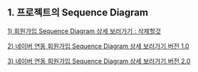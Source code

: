 ## 1. 프로젝트의 Sequence Diagram

[1) 회원가입 Sequence Diagram 상세 보러가기 : 삭제할것](https://www.draw.io/?lightbox=1&highlight=0000ff&edit=_blank&layers=1&nav=1&title=Untitled%20Diagram.drawio#R7V1bj5s4FP41SLsPjYzNxTxCkrYrdVfVVqt9ZhImQcuEWcJ0Ovvr1zY24EsSkoFAM1NVKnGcY3Ku37mQWmj%2B8ONTET9uf8%2FXSWZBsP5hoYUFoe14mPxDV16qFd9xqoVNka75pmbhW%2FpfwhcBX31K18le2ljmeVamj%2FLiKt%2FtklUprcVFkT%2FL2%2B7zTD71Md7wE0Gz8G0VZ%2BI%2BZm6z%2Fne6LrfVOoZes%2F45STdbcbbtBdU7d%2FHqn02RP%2B34iRZE9%2BxP9fZDLGjxk%2FfbeJ0%2Ft5bQ0kLzIs%2FL6urhxzzJKHcF46rPfTzwbv0Fi2RXdvlA%2Fu%2Fn%2B%2F2XPz59937PX5xd9OHf%2BLcPAb%2B573H2xFliLRdWEFp4bi3nVhBZZMsytCJgYcBWlhYmPAN%2F%2Fca%2FVvkimLktHzJyZVso4lSTokx%2BHLxfu%2BYC0a8kf0jK4oVs4R9A4t6eG7HYgpnblkh8vhZzXdjUpBpukAvOkHOYYxuYM7ewx5lD%2BBAQyhVbAivC1jKyIo8yCnoZubvoriBXG3rF9viUjWQP%2Fkj3UwoRpUAvQit0KOc5zUE566PROQs1zi4ixklN96pFwha%2BuLAih%2FEZW4EzMKNsG4%2FOKaRxKlyVeaF9c%2BJeHunl00NWbUAR%2Fe4p8XVf4rsk%2B5rv0zLNd2TLXV6W%2BQPZkNE3otqPzfOMfm7ReLKGRpilG%2FrZMn8kqy02509llu6See2gQU%2B8Nyipc03O28DVzV%2FlerJbhzQMkVe7fEcWo3W83yZrzpwWn%2FZlkf9Thxi6cp%2FvSh4RG31N1iJgdedYi0OugUNirUiyuEy%2Fy%2BRNbOMnfM1TcnAjEIcHPh7qsadwfp8%2FFauEf6odiHRCM8eWaAUKqTIuNkmpkSKsjl9a2x7phv3RW55hKJ2EsBQlyUVFtNGTmrGvUR1vWNWZuq44go7QFdVKu%2BoKIaTqikrqbF2RvEIv0vaHkzY8Q9rkQMbWY%2FeKnDH1wsea6bsomAWtP%2FgyRTFQnp6i2Aa0PYZb6KQo7qjBhsB%2FVZ6XBxxKTIkDE1SO4CzlWGXxfp%2Bu%2BvIdowlaiRQ17LsgUhwndEDCvckP6kjdnplzGlM%2Bza5DmtOQiwha4UKTPgHTNJWMORRfEQkmhQCSfJttwOwP6XpN34z2j%2FEq3W2%2BJPdUiKhZ%2BZPLFdU6JHIB7oOKvIzL%2BI4dQQE%2BtwNyW25E%2FhJWz8HMtVxym3Py2m5ek790e1GSDIGQjlOmdkm8L5%2BTfam6tzYm9vtJJKCiGIayAjbotygA9Z9XoPOiwI0YuuP0ZOh%2BMLKhI%2Be0%2FFqikk2FWUNSpOQuqO0uiGFs802%2Bi7Ovzepxm7hPs0xK1RNvtdIMl7yz9oM70FM67mPXzPV2ZeSI9gxgRhPJsbqAKZE6V6o5cXwOWmhcknmfUP3gIdMDZui89K6jv9asmrxu2e7HjxHyPFVhp%2B7kNS%2BB%2B0JzKqHBnTx%2BF3rnyN6T0LVc4NpCd0zIjHdyRCMHVpieIHjXCufsArOOD%2BvsEJ8YVC0eBuWrReyw5k67eQHpIqeD6DV5NwRW4PJt1Leyz4Y26xCRbT5rMFVEMM8r8JLubCgTIj7LK8gHXSuacyLkiOrdwGf3PKf3U23DZKczE9%2BSsK3%2Bopq68%2FTjeZuWyTeSN9Dl5yJW%2BgFDIHik6IWjYw%2FH1JVRkWF%2F4MPRMSCaiSxuyXSAdfdCIAvUKO45lVQt6y5yD1iXsCW%2BXkQl55H9yw0CXW7QM%2BVew8ltkFg%2BdQ%2BtOlYNlV8aljVCg3voQcLy1OWnRtiL5ecHJwgNLr8ORc6bz51rro%2BWO7smoDNK7nw6I65UZrSMRqk2XdyEoFkvtpuk15fIdoW653bA1VPlXBt512iGu3ph3KkL4y5HQxi3IBLgU1EV5GmwkkCyFc4KgYBIiIJxKI9WVZhLAsJ1gb0G7yqS0oxgIkAKKmHX0x0IAgYjcIbzIB2KoO%2F5sTl6B7juRr42RTbRGjqGu%2BfNRb1l0WuR%2FxWi17D3GKLXa%2B5uXQ%2B5yGtXRYlA1E9U9%2F3TpLqKh0a27qHrdPhKHrpDqnvzUBt1hNrDVYo8wxD57WesapxCfVUcNEJDuzwPvkX5qZjlYvmpFYfry0%2FPPnqQ302iFRvYsrAckqi1G77igYvXolYHuldWAj1b8c6dzfKswBbP7Cya9DVcsCQztEKBW7Do%2B5xsu%2FzCL3Egt4mWjIYAU7g6yuPbyFH0puZyMwGyL1F1lirchAkK%2B1VT9YnAJRvOFL8gAndb1YU6XgcweTq49Q8piRHcqvpwBfFKGicUdsn6TqHL9kX8MHhEteWxQ4mmCsB%2FYW%2B7tD%2B1ZJsiMFUls5XQ4xjahp6paqKW%2BHpUsTfZvqgrBkIQFw8IACXN0igNHUj8dzTRGUKqQR%2F0lAJohAYX%2BiAFr6nLT0OD7qUCtKFzgtLgEtRDOxbjGiQoU2AXiYIUC%2FD1HMbB8A1awE489S11Gxa0klUP9ER4qlESKIPZpjBpBwY9Gw6JoQ4Gd3OlKxuiA1YyWu3KPw%2BujDliDcXT2h1GrCfwZNvB8Wfs9jJjXT3y1mr8IumUVw9ZH3T0YAblo67TY%2FYNcyVVOwFXP6sBWXe3GstzeELDpzAPO5YerDowtGqv%2BwsSNj6vAj3qgxIYjWqbwFas8eJHTgklycp7tr%2FeEZLoJL4tjKtVp%2F3mqeNXJ6cmYkMDXdwhP7095KRmKsjXi4nXHbATceVn8Lk%2BbxSfRk5T8849YSXVVztT99V6Nsu7GcYBCo%2BVjMWEG81Rg2YcQwFD0lMIamV4qsMXGCiOF%2Bnmf%2BXhC%2F8tDl%2Fo%2FUN%2F7AwWD%2FjTPL1nsKCrH6606xb9sKw%2BHdvEV3S9gSHPfD1Mvsn6v171vfQXHzRkrVEaGFbXpvnG3Pkhtp9w54OVMiD4eUoZEHSF1Vy7bt%2BdB0fpju7cIXiTNRDdzI%2FL6Yyun0zXu3LXDwK9GBLQPGkhfo25%2FnnhTuM9bLGengldTTemkQ3ZQI27jqEactWGHgTvTwt1h01IHrqUheldXpFWzFyjNLg5vnd1217wBIgabAgNTuXHiTtBozfRq9W7ptPHSu8FrrYPPWHMA0bWyYxodDDmmy1bHQnYJ9D0BCz5vaR1jgodw2Y9JU7KvKt%2F7bzJ8DPlNhANpjDgLSH%2BmG815tjqK535EIyma9PIovQnVDzTo6Q9pVHkZfMfQVVybP6%2FLbT8Hw%3D%3D)

[2) 네이버 연동 회원가입 Sequence Diagram 상세 보러가기 버전 1.0](https://www.draw.io/?lightbox=1&highlight=0000ff&edit=_blank&layers=1&nav=1#R7V1bk5s6Ev41VO0%2BxCUhAeIRbOdSlWylNnt9ZGzGpg42PpjJzOyvXwkkLpKMMQabmSSVqmBZtORWX75utRQDzXcvn9LgsP2WrMPYMMH6xUALwzQhtgn9h7W8Fi0OxkXDJo3WvFPV8CP6X8gbAW99itbhsdExS5I4iw7NxlWy34errNEWpGny3Oz2mMTNUQ%2FBho8IqoYfqyAW85hZVfu%2Fo3W2LdqJaVftn8NosxVjQ9stvnkIVn9s0uRpz0c0TPSY%2Fym%2B3gWCFh%2F5uA3WyXOtCS0NNE%2BTJCuedi%2FzMGbcFYwr3vt44tvyB6bhPuvyQvLn58fj1799%2Bml%2FS17x3v%2FwZ%2FDlg8sn9zOInzhLjOXCcD2DzI3l3HB9g3ZZeoYPDALylqVBKM%2FAP7%2Fwn5W9CmZus11Mn6CBfHVyfL4%2FwzQLX2pNfLKfwmQXZukr7cK%2FRWJuz9WyQMHMbW1JHN4WcFnYlKQqbtAHzpBLmAM1zPENgg0P56xYGD5mLb7JGuncOrHODnYHyqL9w%2FGQc8qO6Q%2FxH1L6tGFPeVeHvcYG%2B2i4LmshlFxOl3j58AtGi7aMuwgOuvsimMoiLHw9r4tGyhbeWC4PMVw8MqMgJHfnFFI45a2yJFV%2BObVEB%2Fb4tIuLDshnPzSiZvFr8BDG35NjlEXJnnZ5SLIs2dEOMfvCL03ePInZe4vK6FU0vDjasHezhMl3jc3JUxZH%2B3Be2nIwEO81QopvyXkILNVSyFwP92uPeSz6aZ%2FsaaO%2FDo7bcM2ZU%2BPTMUuTP0pvxFoek33GnWervIZr4e5OcKzGIUvDIdGWhnGQRT%2FDBnEd2%2FgI35OIzqRaEMx9pEAFQOL8MXlKVyF%2Fq%2B6zVEIzDBu0XIlUFqSbMFNIUVYHr7VuB9bh2DrlGTEbIyHScKj0oSBayUnJ2GtExx5XdKYuK1jQuVZWKCFZVmSFv1hWGlZhkNV2xltts221Cy62TQ3hScmFQxTVt5A7c2t%2FSD9B0VCenqBADTC%2FiVnoICjWpAQF0khBXk9i93U4jJjkByYoHO5FwrGKg%2BMxWvW2HVNZaMlTlLCvh6doJ3RihQdbP1NF6nCWhy%2Ft0aUSF3YNOUFFh0VItIOIkMq4lUA%2BnGcb3iInm8eXbCzaiGeKhFF0zsLVgMP9FRWbMBVglXeDmrhgF63X7Ev%2FeAhW0X7zNXxkgoKqlr9z2UGlnIp4g9u5NMmCLHjIh2BBBNc1Oi3Lp3%2Fpcs7BzDIsOs05%2FQyrz%2FQv655mNAqhpIMol%2FUwOGbP4TGTTWgddzsDpTVwU%2Fg0WQ6i0SGRjxo%2BdkGXeZp3YkwwHsiYOO6djYnAbW3rV1uqpqrk2hCmEZ0F090FVYxtskn2Qfy9am3XiccojhvpgNBerRTFpd%2BsHfcBDBTyO8TSc72efWmRnhHU6F5x3HnAJqLxQhLfWgwAaoi%2FseZDhgMnB5ke%2BENkDHutaDX9XNPdjx99ZNuywE7dyCu2mfQNC2TEKBMa28hj1cijmcCEyxz15VsEHuC4jmnDWTxJcSDKMeGcvUjxXgMTCvS4zMl61gWY8HkbZeEPCuZY83MaSIlgnbBViPF671DuufHlMoHqHfQoazT3gC9L%2FHTUWsqi9PU%2FDATPbBuLhv%2FmDQC4omHxwnFy8em1%2Fqnm59vz8ZJOd3EnheOZSryoOP%2B%2B8aJCaHTt7xDvv3uIV3L9bhDPuixSGg7iddW0yTre3kl9Bs4IrLCZ08sNX7oZJI%2FahITIvsW%2BkKXmiPCM52qoFy68NiHC0ec5H7fc9yY1n%2B4zL%2B8Ln%2B4V3XLX74vUUFllUCAH5vEtliPiMMBj%2B%2BfsFcvw5ioMeCsowFYNCAIaJcDjWZDL9ol%2Faewum3%2BXlIn5a%2BG7KTT6Vg7cUpMD1uwqvS1ywbzoRVXgt4rUEdQgdXRbHe2A1N892EIdwZac7BxuGWzV%2F%2F02lSfMG5C0CNvNzJhk7frGPbhjMmwws2mrWQ9SYqAum1702TZcKOonFxV%2BYltc1DB6huc2sx7C6hYG1suHoBCHgMqW%2FoU%2FEreZYFnmNMqdtWIom3ejQ7FJzZtZFzP%2FEUVOpjDbhDqBv07VWgNJIEzVSljQuqW1tlXP6p4SEa1nlaXhBosrZdnYGMUWLGLtxTRJLrTUg%2Fs5CQ%2Fmtb6nsnI%2Bn5ypU4QKwc%2FZVLyFvPX7NqACdJsuytIk9WxTI3xyLciAwjdKKn7y7kZyC5as3Z1hOTCtdkpjOxjnN8jouuoyGLBEzfO1qEIhNPqijxKET339IICSsslornuNHD5DafQVVJ0%2BBGI7jPprhvh8ESjnvp87zxbPDmqIj75rc8RX5cEWLMIu98h8MlU3CaTKFksD0qB705AaddC4dxdSQxOdUJO7xdTOZXjllhsYkysqxmAmyjTlaKdfUXFtP6FJ9%2BoSk%2B4%2F4TZbF45mu7LIUfL6UzPfNBDBj1sGSWMf0nM1OwC3PaMHieZM6U1U8HyZGEHTUkEgytyvLuqnlBolXgPr3%2BD4Ruxz3AehdjHXhaxMZW8I9a7rAhC0UxobypIOEej7g0ZyLIIEoj8DjcQx7hHscocq6mvscq1SCxNUr9SCM4DL0q1BKrXOm3rHuUzRp%2BsUXBsPUQSsbKFYHcv4b%2BkV1KjXFkGvBKPkjDHhV0ZQ%2FSHky0JEyoD3ZXnf%2BVTzvkTadEAiVLjfFrHzK24Rqwkk3C2eheMl4MmIx6mvDGiFjEzGcEq5dhv1zN8qJniCptLVRKDXA%2Bh3mddXsrl278s6ZB%2BqUBoZTJvgrnHTZDL79jAHo6ApZZLtG2%2FPmUBzTjo%2FKL0Ql2SVtz512usvII%2FYGvcsRTimgXiUFL6tqYq7bQrfBJfFR7%2B2RUXNmETSzv7JCtm%2B3jhZYXa55ur94V55H8fuiHtHVMZ7nTU%2BC3tLEZmMLpptp3uJNZCnROpukdtK%2Bu4Y2QS%2FMXJ3hGW2WvT2pe5bGKMcmhrbvGvunIKmuJfGc3kJIT%2BmUJRDYP6Vj5tFheeraBVZmwb2kktcbV0h%2FFjQy%2F3HNg725BAGn7G92P%2Fr8bP57YMa05hd7goSGUBWD%2BrwgyW8bqUoNl3mB0XKd%2Bn6OErNS4di6FPr%2BOtdC6QImUYUT8odoqsqXWmCTUXyxroZSCt4F15Bd1E0rWw5duDUnRJlGPbF63L8rFAazqDrF1CtNXCY6ag2AKBQ7iVTbm0N3G1L367SISVuRpqKq9G2CvRLcFmBcU%2Bkfl6bOmwKcuh%2BxzykgqGdvjXGqurdM0etl4ypJVQmbJLlFDXuf%2BIAgXZKY5vkN5pBuc4uyxkUrMtnjlQJq1%2BGyxIo976NZ8Kqid0ZJE2nK%2B4i6XGTonIFO7v%2F3QLVn9GOiujFZJRLm96ljT57VrjvXQ0jHjrWh9uXFej%2BXnNj6DyYLAFnyPaWB%2Fqx%2Bt%2BXiu7Vf3KFlv8H)

[3) 네이버 연동 회원가입 Sequence Diagram 상세 보러가기 버전 2.0](https://www.draw.io/?lightbox=1&highlight=0000ff&edit=_blank&layers=1&nav=1#R7V1bk5s4Fv41VO0%2BxIWQAPEItnuS2mQqtdmZvbzRNm1Tg00PptPd%2B%2BtHAomLJGOMAWMnXakKyHDA5%2FqdoyNZg%2FPd2y%2BJ%2F7z9Eq%2BDSDP09ZsGF5phGDrWyX905D0fAboJ85FNEq7ZWDnwLfx%2FwC9koy%2FhOjjULkzjOErD5%2FrgKt7vg1VaG%2FOTJH6tX%2FYUR%2FWnPvsb9kS9HPi28iP%2BHjOzHP93uE63%2BTg2rHL8YxButvzZwHLyTx791R%2BbJH7ZsydqBnzK%2FvKPdz6nxZ582Prr%2BLUyBJcanCdxnOZHu7d5EFH2csbl9z0c%2BbT4gkmwT9vc8PsmNg7uU5L%2BFnz7x0P6Pz%2F59f0DwDmZ7370wljiRyl74fSds4m8%2BzM9fNlFD4m%2FI4fe6zZMg2%2FP%2FoqOvxL1IGPbdBeRM0AOGdkgSYO3oy8MCjYQDQviXZAm7%2BQSfgPnHFMuZLPz11JORBxscFsRksnv9Jl6bAriJYPIAeORml%2Fxnx%2BfDp9%2F%2FeW79SV%2BR3vvw5%2F%2Bpw%2BOLvFLWy40x9XwXFvONcfTyCVLV%2FN0jRgHHVlqmOiY%2FtsniasSuyTeKDh4lF3QUbDHUHDHHow5QMEcT8NIc1HGioXmITriGXSQvFsr1ln%2BjirX%2FvHwnHHKIgoKvceEHG3oUXapTW%2BjD3vQHIeOYEIuo4vd7PELSouMDCsEG15dCIYkhIWn5nU%2BSNjCBgvxYM1BAzMKAHx1TkGJU%2B4qjZMm75dfAD36RUMSRj77j0H0NT6EaRjvySWPcZrGO3JBRD%2FwihAxjyN636IMEiUNNwo39N40Fnxo%2FJJG4T6YF7FP74n3CiVFY3KewATZU4hcD%2FZrl0Z4craP9zTkrP3DNlgz5lT4dEiT%2BI8ietORp3ifMrDRqK%2FBmsODIxyrcMhUBRo2lgSRn4bfgxpxFdvYE77GIXmTUiDIqUU6UAArTuMQvySrgN1WDfIypRkCNWKOQCr1k02QSqQIr%2F33ymXP9IJD4zvPsFF7EsQ1BEIOcqKlohScvUR3rGF1Z%2BrKgkxr5tRF3F1fkGnPoKGXf2aNsOgBztadmpvoRfr2cNI3mqSfc7Tp1SCalJ7YWHIFJnRmTuUPd1MaBeXpKQpQIPVR3EQLRTEnpSiApA6iPLHVNQBRYkJcmKByOGcpxyryD4dw1dl3TEXQnA4PG7Bz1DhB6IiEe5OfIUN3MMvymeZ0U0oU2%2BagekmHpkzkAp4yFYksBuxxrqW5i4xslnDSZ5FBNJM0jMB1mr%2F6DP%2BviNoECUev7DKgSBR24XpNP%2FQOz%2F4q3G8%2BB09UUWA58k%2BmO7DQU56AMD%2BXxKmf%2Bo%2FZI2hWwWyNvJbpkX9EnHN9Zmomec05OQflOflHL09SkpYQ0n6Y6XrgH9LX4JCKLrQKxO2e6hyornyKsgdW2BAv6PWfzMDzIs2dOBOEenImtnNlZ8JxW5P8KqKqm0pmDUESkregtrsghrGNN%2FHej76Wo8028RRGUa0%2BEFirlWS45JO17TzqPdUAbGyquV4txzRozwBmdK287jRg4%2Bl5rom3lgPoFcRfk3mf6cDRh0wP%2FEF5zqMHfy1ZNTmv2O7DgwctS1TYqTt5yTd3rkuJiFEkNLSTR7KThzOOCZcZ6svmDFyd4TpqDSfxJMGBMMOEc3ojwXs1TMjR4zIj65pnYMITs2sqZSsR4%2BXRoZi0ZOIydDk6qFHWYOEBnVf4aWm1hEXJ%2B38oCJ5ZFuID%2F80GdN3hA4s3hpPzs%2FfqWSXONxfoT0cPHmcmYv2i0UrBv2u%2BKBEa3Ppb5Pt3D%2FEKrl8N4pnnZUr9QbybMz0p8Hau8FN0hkEJzuxOcfjc2SH5%2FcXulBOvWQeR0BpjZsmUq0ooxwhZ3M7jPMYcGmRVIqeYOscVFOBRXOBxFODml2VgwePFpKJRIccaFCOYtKrEgINLp%2BDpLabmzmXgcCu4wZJdDtQVZoOG8znnTTX%2F0GhfDBgOLkr5lwJ%2Bg1v0WCHflMsJ5uwiu82rx6xvRjbgW8X2ECiwPRzXRltg%2B7uHZ7AlPBPLo%2F2JwZJzZFzEvzZTJOTY0hzA2%2B8WZeykEyLEKFzNdeo5Mre43Ljc7BEkvGG9tKO%2FsUPs1NPxZUajmIfJH2Wxy8ij6EvN6zm6kX2JPIPPTRYTB%2FD3qVqqXrdUE8kaYgJzTEu1ZK%2FqHFMRpVcVtWEE4Qo1GfqMfMIO0vH8NXGmtMR7exkJF2StosdqOB57OUNlCCV6m9NXcRfiROFthAng1N2TpVA%2By1Aon9g50KPyDVK4nToqE5GU1bkGqxtmM6WhMZktJ1g9CPAusbhYMrOQ2U3qJwkNLvRBErCpyw%2FoQGilBF3N1kAnKA0uQTnoA51PnpB4TRGfx5OkLPaz4NkQ2fUK4iP3WgzxlTWQBc2uihkVD081TOpCH4SlKHkAZ9R0CrawuLtLp4ABj5jJ1crd9nl4Zcxy9%2BRaUJE%2B4019fLmfOJd4XgtqpZZcp3txQ0L7rzBO2dpWTG7l9SnWrWhkBWOe%2FDhFkjT0Gi9H5QpHXeIFsGJJ4igmeLqpCMNpmaAO6nMu3VvACaVaQ1DP9tc7vuE17pEQ6mnvPDHVkCqV3TNQoDdTGhrK4hYZ6P1BIzEXgRzRn4BGBkCDOeYWTbeDO2bllgi8U2wixlfMnJdT6eKKzjMKQEJB%2BeK1of0bqJxrWjzVFMCLWKfFbJ2%2FgzSMPy14fqqza2m1dT7VaisWSv2QA%2FTrTcrZP%2BKknOQqLdU2BQo5iIGsPzk4Cnh%2FOTq5y6IpMIRijH0BhjWbKQ2MVAx9XFA6FQmKIQo7vaxRkIqojj62PBVLFrM1iwu%2BgU2xI0uridQ8svF5R9ecaGADulCWw6pdnEatjxr6edjzx%2FaoRt3%2BBCsShdTZv0qUBrfH2wurrZOXyXjvCzayERcMSZSGVhDFBhLA4IvMXYd1eLAOwny2CrGPPFTv%2BTjd5DRV722LUlAtEx3Kezv%2F2kb%2BHj8H%2FkdkLfa%2FP300vnyQYZHRZuU%2FzxVpv47Nmj7ZvGLeDLTMmjiLe4mAbGlOskWz2jFB%2Flzkf5biQSJVYYEyMiTNG2qdv1LxztxQ5n4AeV0O6II%2BBr2ZUn8eXS1AeS7Ipq6jLBUBbtxLatzKHoVbbk2ACug9WFFJLYLzGsDubu82qUnhAoAkmVPLfTMGKeaqpf0zz2qvGKI0u661lR32cItt1VL%2F2X1UDW4n6sbDudrztlOZ4Hr5qZgmcmZ8m3QeSPlq4Q57HUmbptIdW015B87%2BrVVZMJDTKVx0draEQ%2FmOZ9kiVZJseQPmspdtJy%2FCIZWJDgaH1LvvTy1ASgWnFuwdLQ9BDYVIE%2FcyTYDMs8gObJvDuPC7VA9xlUNP%2BiBWIa%2BsD4qStenlGWyxDk3pu9mqM1zWtZg3N%2BlelrR45bLqZV6NLMqY5DJzMVGHLi6PRIqdIAfDXEoBKXaCBODIQok7CKfCDLmhQLxDlYbV7JcLPNP5MRuhkm4rf8xGtTWGtEVLf%2FySwV%2FuT5pW7hQl8ublP7Irma4fgYJoFC0%2Fytg1nCLLZTJcisXFlXXP1R64vOd%2Fzh074kEBjTDN1KsEsAKZD7bQXT2Pel6xnxUq26XOoJ42I4y7pM3k6Q8h%2FVKVJPo0Pqt3nzd40avhfMFPYrO%2BlsCuE2xfFUNN6cOJpwyM65Act4gfDqJDcDtOEyvW%2BozrNPn84K3VHS9EYaBFe9WoYrjRFRYX%2FlQhPNJeeDUxtCgt3Z8YRGsoa35Xk8PUtp%2FrBSNcu80MNDUldp9TLdbu9990Rk7Ln3rNLy9%2FUhcu%2FwI%3D)
